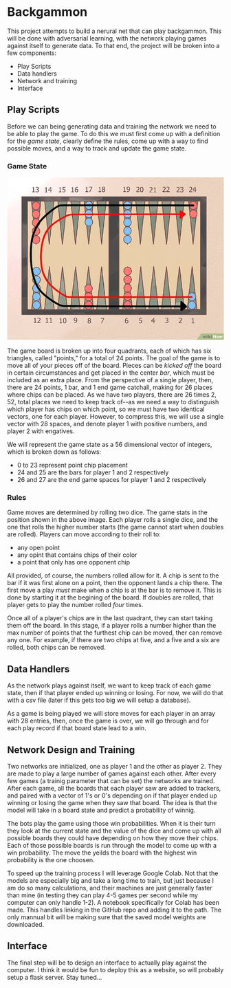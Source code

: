 # Backgammon
This project attempts to build a nerural net that can play backgammon. This will be done with adversarial learning, with the network playing games against itself to generate data. To that end, the project will be broken into a few components:

- Play Scripts
- Data handlers
- Network and training
- Interface

## Play Scripts
Before we can being generating data and training the network we need to be able to play the game. To do this we must first come up with a definition for the *game state*, clearly define the rules, come up with a way to find possible moves, and a way to track and update the game state. 

### Game State
![board](/images/board_setup.jpg)

The game board is broken up into four quadrants, each of which has six triangles, called "points," for a total of 24 points. The goal of the game is to move all of your pieces off of the board. Pieces can be *kicked off* the board in certain circumstances and get placed in the center *bar*, which must be included as an extra place. From the perspective of a single player, then, there are 24 points, 1 bar, and 1 end game catchall, making for 26 places where chips can be placed. As we have two players, there are 26 times 2, 52, total places we need to keep track of--as we need a way to distinguish which player has chips on which point, so we must have two identical vectors, one for each player. However, to compress this, we will use a single vector with 28 spaces, and denote player 1 with positive numbers, and player 2 with engatives. 

We will represent the game state as a 56 dimensional vector of integers, which is broken down as follows:

- 0 to 23 represent point chip placement
- 24 and 25 are the bars for player 1 and 2 respectively
- 26 and 27 are the end game spaces for player 1 and 2 respectively

### Rules
Game moves are determined by rolling two dice. The game stats in the position shown in the above image. Each player rolls a single dice, and the one that rolls the higher number starts (the game cannot start when doubles are rolled). Players can move according to their roll to:

- any open point
- any opint that contains chips of their color
- a point that only has one opponent chip

All provided, of course, the numbers rolled allow for it. A chip is sent to the bar if it was first alone on a point, then the opponent lands a chip there. The first move a play *must* make when a chip is at the bar is to remove it. This is done by starting it at the begining of the board. If doubles are rolled, that player gets to play the number rolled *four* times. 

Once all of a player's chips are in the last quadrant, they can start taking them off the board. In this stage, if a player rolls a number higher than the max number of points that the furthest chip can be moved, ther can remove any one. For example, if there are two chips at five, and a five and a six are rolled, both chips can be removed. 

## Data Handlers
As the network plays against itself, we want to keep track of each game state, then if that player ended up winning or losing. For now, we will do that with a csv file (later if this gets too big we will setup a database). 

As a game is being played we will store moves for each player in an array with 28 entries, then, once the game is over, we will go through and for each play record if that board state lead to a win. 

## Network Design and Training
Two networks are initialized, one as player 1 and the other as player 2. They are made to play a large number of games against each other. After every few games (a trainig parameter that can be set) the networks are trained. After each game, all the boards that each player saw are added to trackers, and paired with a vector of 1's or 0's depending on if that player ended up winning or losing the game when they saw that board. The idea is that the model will take in a board state and predict a probability of winnig.

The bots play the game using those win probabilities. When it is their turn they look at the current state and the value of the dice and come up with all possible boards they could have depending on how they move their chips. Each of those possible boards is run through the model to come up with a win probability. The move the yeilds the board with the highest win probability is the one choosen. 

To speed up the training process I will leverage Google Colab. Not that the models are especially big and take a long time to train, but just because I am do so many calculations, and their machines are just generally faster than mine (in testing they can play 4-5 games per second while my computer can only handle 1-2). A notebook specifically for Colab has been made. This handles linking in the GitHub repo and adding it to the path. The only mannual bit will be making sure that the saved model weights are downloaded. 

## Interface
The final step will be to design an interface to actually play against the computer. I think it would be fun to deploy this as a website, so will probably setup a flask server. Stay tuned... 
